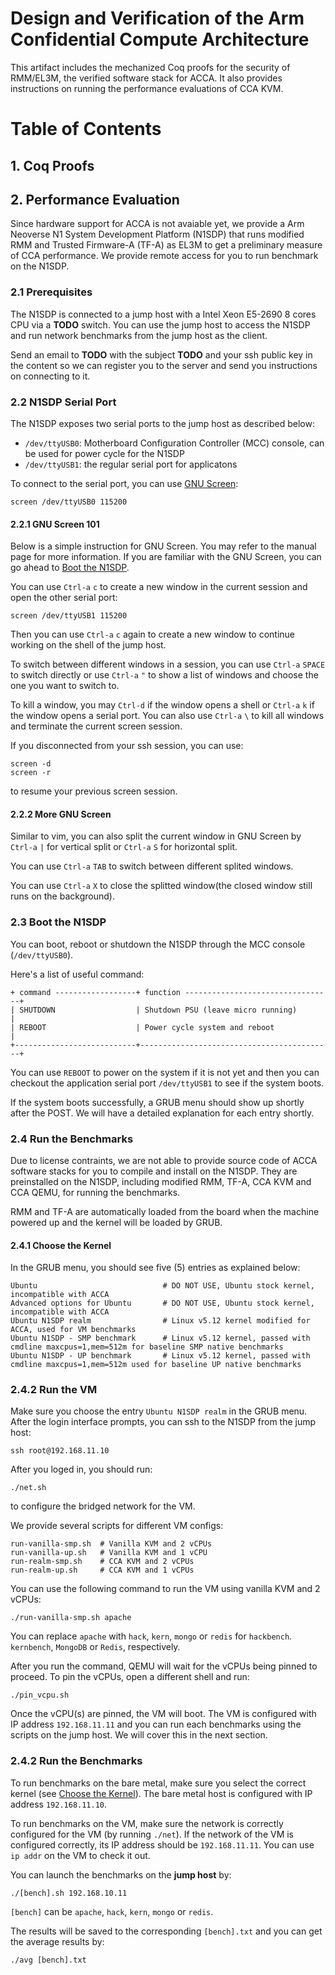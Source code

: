 # Design and Verification of the Arm Confidential Compute Architecture

This artifact includes the mechanized Coq proofs for the security of RMM/EL3M, the verified software stack for ACCA. It also provides instructions on running the performance evaluations of CCA KVM.

# Table of Contents

## 1. Coq Proofs

## 2. Performance Evaluation

Since hardware support for ACCA is not avaiable yet, we provide a Arm Neoverse N1 System Development Platform (N1SDP) that runs modified RMM and 
Trusted Firmware-A (TF-A) as EL3M to get a preliminary measure of CCA performance. We provide remote access for you to run benchmark on the N1SDP. 

### 2.1 Prerequisites

The N1SDP is connected to a jump host with a Intel Xeon E5-2690 8 cores CPU via a **TODO** switch. You can use the jump host to access the N1SDP and
run network benchmarks from the jump host as the client.

Send an email to **TODO** with the subject **TODO** and your ssh public key in the content so we can register you to the server and send you 
instructions on connecting to it.

### 2.2 N1SDP Serial Port

The N1SDP exposes two serial ports to the jump host as described below:

- `/dev/ttyUSB0`: Motherboard Configuration Controller (MCC) console, can be used for power cycle for the N1SDP
- `/dev/ttyUSB1`: the regular serial port for applicatons

To connect to the serial port, you can use [GNU Screen](https://www.gnu.org/software/screen/):

```
screen /dev/ttyUSB0 115200
```
#### 2.2.1 GNU Screen 101

Below is a simple instruction for GNU Screen. You may refer to the manual page for more information.
If you are familiar with the GNU Screen, you can go ahead to [Boot the N1SDP](#23-boot-the-n1sdp).

You can use `Ctrl-a` `c` to create a new window in the current session and open the other serial port:

```
screen /dev/ttyUSB1 115200
```

Then you can use `Ctrl-a` `c` again to create a new window to continue working on the shell of the jump host.

To switch between different windows in a session, you can use `Ctrl-a` `SPACE` to switch directly or use `Ctrl-a` `"` to show a list of windows
and choose the one you want to switch to.

To kill a window, you may `Ctrl-d` if the window opens a shell or `Ctrl-a` `k` if the window opens a serial port.
You can also use `Ctrl-a` `\` to kill all windows and terminate the current screen session.

If you disconnected from your ssh session, you can use:

```
screen -d
screen -r
```

to resume your previous screen session.

#### 2.2.2 More GNU Screen

Similar to vim, you can also split the current window in GNU Screen by `Ctrl-a` `|` for vertical split or `Ctrl-a` `S` for horizontal split.

You can use `Ctrl-a` `TAB` to switch between different splited windows.

You can use `Ctrl-a` `X` to close the splitted window(the closed window still runs on the background).

### 2.3 Boot the N1SDP

You can boot, reboot or shutdown the N1SDP through the MCC console (`/dev/ttyUSB0`).

Here's a list of useful command:

```
+ command ------------------+ function ---------------------------------+
| SHUTDOWN                  | Shutdown PSU (leave micro running)        |
| REBOOT                    | Power cycle system and reboot             |
+---------------------------+-------------------------------------------+
```

You can use `REBOOT` to power on the system if it is not yet and then you can checkout the application serial port `/dev/ttyUSB1` to see if the system
boots.

If the system boots successfully, a GRUB menu should show up shortly after the POST. We will have a detailed explanation for each entry shortly.

### 2.4 Run the Benchmarks

Due to license contraints, we are not able to provide source code of ACCA software stacks for you to compile and install on the N1SDP.
They are preinstalled on the N1SDP, including modified RMM, TF-A, CCA KVM and CCA QEMU, for running the benchmarks.

RMM and TF-A are automatically loaded from the board when the machine powered up and the kernel will be loaded by GRUB.

#### 2.4.1 Choose the Kernel

In the GRUB menu, you should see five (5) entries as explained below:

```
Ubuntu                            # DO NOT USE, Ubuntu stock kernel, incompatible with ACCA
Advanced options for Ubuntu       # DO NOT USE, Ubuntu stock kernel, incompatible with ACCA
Ubuntu N1SDP realm                # Linux v5.12 kernel modified for ACCA, used for VM benchmarks
Ubuntu N1SDP - SMP benchmark      # Linux v5.12 kernel, passed with cmdline maxcpus=1,mem=512m for baseline SMP native benchmarks
Ubuntu N1SDP - UP benchmark       # Linux v5.12 kernel, passed with cmdline maxcpus=1,mem=512m used for baseline UP native benchmarks
```

### 2.4.2 Run the VM

Make sure you choose the entry `Ubuntu N1SDP realm` in the GRUB menu. After the login interface prompts, you can ssh to the N1SDP from the jump host:

```
ssh root@192.168.11.10
```

After you loged in, you should run:

```
./net.sh
```

to configure the bridged network for the VM.

We provide several scripts for different VM configs:

```
run-vanilla-smp.sh  # Vanilla KVM and 2 vCPUs
run-vanilla-up.sh   # Vanilla KVM and 1 vCPU
run-realm-smp.sh    # CCA KVM and 2 vCPUs
run-realm-up.sh     # CCA KVM and 1 vCPUs
```

You can use the following command to run the VM using vanilla KVM and 2 vCPUs:

```
./run-vanilla-smp.sh apache
```

You can replace `apache` with `hack`, `kern`, `mongo` or `redis` for `hackbench`. `kernbench`, `MongoDB` or `Redis`, 
respectively.

After you run the command, QEMU will wait for the vCPUs being pinned to proceed. To pin the vCPUs, open a different shell and run:

```
./pin_vcpu.sh
```

Once the vCPU(s) are pinned, the VM will boot. The VM is configured with IP address `192.168.11.11` and you can run each benchmarks using the
scripts on the jump host. We will cover this in the next section.

### 2.4.2 Run the Benchmarks

To run benchmarks on the bare metal, make sure you select the correct kernel (see [Choose the Kernel](#241-choose-the-kernel)). The bare metal host is
configured with IP address `192.168.11.10`.

To run benchmarks on the VM, make sure the network is correctly configured for the VM (by running `./net`).
If the network of the VM is configured correctly, its IP address should be `192.168.11.11`. You can use `ip addr` on the VM to check it out.

You can launch the benchmarks on the **jump host** by:

```
./[bench].sh 192.168.10.11
```

`[bench]` can be `apache`, `hack`, `kern`, `mongo` or `redis`.

The results will be saved to the corresponding `[bench].txt` and you can get the average results by:

```
./avg [bench].txt
```

